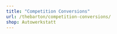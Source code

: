 ```yaml
---
title: "Competition Conversions"
url: /thebarton/competition-conversions/
shop: Autowerkstatt
---
```

